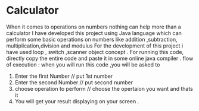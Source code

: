 # Calculator
When it comes to operations on numbers nothing can help more than a calculator I have developed this project using Java language which can perform some basic operations on numbers like addition ,subtraction, multiplication,division and modulus
For the development of this project i have used loop , switch ,scanner object concept . 
For running this code, directly copy the entire code and paste it in some online java compiler . 
flow of execution :
 when you will run this code ,you will be asked to 
 1) Enter the first Number // put 1st number
 2) Enter the second Number // put second number
 3) choose operation to perform // choose the opertaion you want  and thats it 
 4) You will get your result displaying on your screen .
